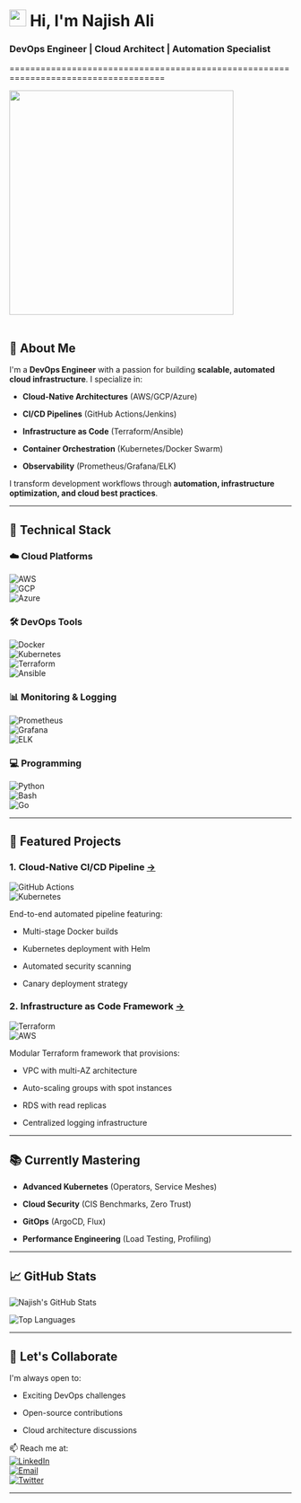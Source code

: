 # <img src="https://raw.githubusercontent.com/MartinHeinz/MartinHeinz/master/wave.gif" width="30px"> Hi, I'm Najish Ali
### **DevOps Engineer | Cloud Architect | Automation Specialist**
====================================================================================

<img src="https://github.com/Anmol-Baranwal/Cool-GIFs-For-GitHub/assets/74038190/127d79d7-e59d-4aa8-bd18-63b89c666d95" width="400">
<br><br>

🚀 **About Me**
---------------

I'm a **DevOps Engineer** with a passion for building **scalable, automated cloud infrastructure**. I specialize in:

-   **Cloud-Native Architectures** (AWS/GCP/Azure)

-   **CI/CD Pipelines** (GitHub Actions/Jenkins)

-   **Infrastructure as Code** (Terraform/Ansible)

-   **Container Orchestration** (Kubernetes/Docker Swarm)

-   **Observability** (Prometheus/Grafana/ELK)

I transform development workflows through **automation, infrastructure optimization, and cloud best practices**.

* * * * *

🔧 **Technical Stack**
----------------------

### ☁️ **Cloud Platforms**

![AWS](https://img.shields.io/badge/AWS-FF9900?style=for-the-badge&logo=amazonaws&logoColor=white)\
![GCP](https://img.shields.io/badge/Google_Cloud-4285F4?style=for-the-badge&logo=google-cloud&logoColor=white)\
![Azure](https://img.shields.io/badge/Azure-0089D6?style=for-the-badge&logo=microsoft-azure&logoColor=white)

### 🛠️ **DevOps Tools**

![Docker](https://img.shields.io/badge/Docker-2496ED?style=for-the-badge&logo=docker&logoColor=white)\
![Kubernetes](https://img.shields.io/badge/Kubernetes-326CE5?style=for-the-badge&logo=kubernetes&logoColor=white)\
![Terraform](https://img.shields.io/badge/Terraform-7B42BC?style=for-the-badge&logo=terraform&logoColor=white)\
![Ansible](https://img.shields.io/badge/Ansible-EE0000?style=for-the-badge&logo=ansible&logoColor=white)

### 📊 **Monitoring & Logging**

![Prometheus](https://img.shields.io/badge/Prometheus-E6522C?style=for-the-badge&logo=prometheus&logoColor=white)\
![Grafana](https://img.shields.io/badge/Grafana-F46800?style=for-the-badge&logo=grafana&logoColor=white)\
![ELK](https://img.shields.io/badge/ELK-005571?style=for-the-badge&logo=elastic&logoColor=white)

### 💻 **Programming**

![Python](https://img.shields.io/badge/Python-3776AB?style=for-the-badge&logo=python&logoColor=white)\
![Bash](https://img.shields.io/badge/Bash-4EAA25?style=for-the-badge&logo=gnu-bash&logoColor=white)\
![Go](https://img.shields.io/badge/Go-00ADD8?style=for-the-badge&logo=go&logoColor=white)

* * * * *

🌟 **Featured Projects**
------------------------

### 1\. **Cloud-Native CI/CD Pipeline** [→](https://github.com/N176/nodejs-cicd-pipeline)

![GitHub Actions](https://img.shields.io/badge/GitHub_Actions-2088FF?style=for-the-badge&logo=github-actions&logoColor=white)\
![Kubernetes](https://img.shields.io/badge/Kubernetes-326CE5?style=for-the-badge&logo=kubernetes&logoColor=white)

End-to-end automated pipeline featuring:

-   Multi-stage Docker builds

-   Kubernetes deployment with Helm

-   Automated security scanning

-   Canary deployment strategy

### 2\. **Infrastructure as Code Framework** [→](https://github.com/N176/Two-Tier-Flaskapp)

![Terraform](https://img.shields.io/badge/Terraform-7B42BC?style=for-the-badge&logo=terraform&logoColor=white)\
![AWS](https://img.shields.io/badge/AWS-FF9900?style=for-the-badge&logo=amazonaws&logoColor=white)

Modular Terraform framework that provisions:

-   VPC with multi-AZ architecture

-   Auto-scaling groups with spot instances

-   RDS with read replicas

-   Centralized logging infrastructure

* * * * *

📚 **Currently Mastering**
--------------------------

-   **Advanced Kubernetes** (Operators, Service Meshes)

-   **Cloud Security** (CIS Benchmarks, Zero Trust)

-   **GitOps** (ArgoCD, Flux)

-   **Performance Engineering** (Load Testing, Profiling)

* * * * *

📈 **GitHub Stats**
-------------------

![Najish's GitHub Stats](https://github-readme-stats.vercel.app/api?username=Najish-Ali&show_icons=true&theme=radical)

![Top Languages](https://github-readme-stats.vercel.app/api/top-langs/?username=Najish-Ali&layout=compact&theme=nightowl)

* * * * *

🤝 **Let's Collaborate**
------------------------

I'm always open to:

-   Exciting DevOps challenges

-   Open-source contributions

-   Cloud architecture discussions

📫 Reach me at:\
[![LinkedIn](https://img.shields.io/badge/LinkedIn-0A66C2?style=for-the-badge&logo=linkedin&logoColor=white)](https://www.linkedin.com/in/sayyed-najish-ali-7b09a0257)\
[![Email](https://img.shields.io/badge/Email-EA4335?style=for-the-badge&logo=gmail&logoColor=white)](https://mailto:sayyednajishali@gmail.com/)\
[![Twitter](https://img.shields.io/badge/Twitter-1DA1F2?style=for-the-badge&logo=twitter&logoColor=white)](https://twitter.com/yourhandle)

* * * * *
